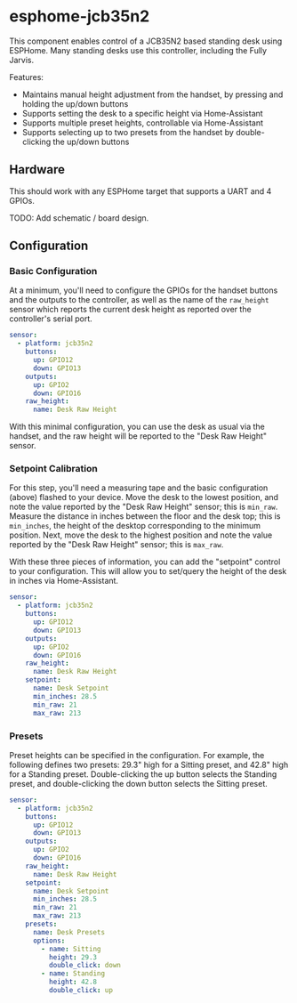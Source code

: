 # esphome-jcb35n2

This component enables control of a JCB35N2 based standing desk using ESPHome. Many standing desks use this controller, including the Fully Jarvis.

Features:

- Maintains manual height adjustment from the handset, by pressing and holding the up/down buttons
- Supports setting the desk to a specific height via Home-Assistant
- Supports multiple preset heights, controllable via Home-Assistant
- Supports selecting up to two presets from the handset by double-clicking the up/down buttons

## Hardware

This should work with any ESPHome target that supports a UART and 4 GPIOs.

TODO: Add schematic / board design.

## Configuration

### Basic Configuration

At a minimum, you'll need to configure the GPIOs for the handset buttons and the outputs to the controller, as well as the name of the `raw_height` sensor which reports the current desk height as reported over the controller's serial port.

```yaml
sensor:
  - platform: jcb35n2
    buttons:
      up: GPIO12
      down: GPIO13
    outputs:
      up: GPIO2
      down: GPIO16
    raw_height:
      name: Desk Raw Height
```

With this minimal configuration, you can use the desk as usual via the handset, and the raw height will be reported to the "Desk Raw Height" sensor. 

### Setpoint Calibration

For this step, you'll need a measuring tape and the basic configuration (above) flashed to your device. Move the desk to the lowest position, and note the value reported by the "Desk Raw Height" sensor; this is `min_raw`. Measure the distance in inches between the floor and the desk top; this is `min_inches`, the height of the desktop corresponding to the minimum position. Next, move the desk to the highest position and note the value reported by the "Desk Raw Height" sensor; this is `max_raw`.

With these three pieces of information, you can add the "setpoint" control to your configuration. This will allow you to set/query the height of the desk in inches via Home-Assistant.

```yaml
sensor:
  - platform: jcb35n2
    buttons:
      up: GPIO12
      down: GPIO13
    outputs:
      up: GPIO2
      down: GPIO16
    raw_height:
      name: Desk Raw Height
    setpoint:
      name: Desk Setpoint
      min_inches: 28.5
      min_raw: 21
      max_raw: 213
```

### Presets

Preset heights can be specified in the configuration. For example, the following defines two presets: 29.3" high for a Sitting preset, and 42.8" high for a Standing preset. Double-clicking the up button selects the Standing preset, and double-clicking the down button selects the Sitting preset.

```yaml
sensor:
  - platform: jcb35n2
    buttons:
      up: GPIO12
      down: GPIO13
    outputs:
      up: GPIO2
      down: GPIO16
    raw_height:
      name: Desk Raw Height
    setpoint:
      name: Desk Setpoint
      min_inches: 28.5
      min_raw: 21
      max_raw: 213
    presets:
      name: Desk Presets
      options:
        - name: Sitting
          height: 29.3
          double_click: down
        - name: Standing
          height: 42.8
          double_click: up
```
